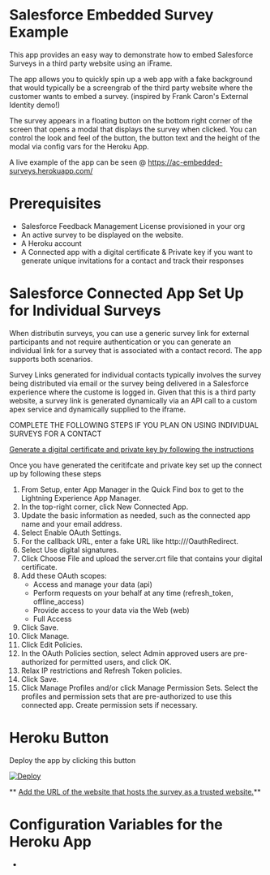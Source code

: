 # Salesforce Embedded Survey Example

This app provides an easy way to demonstrate how to embed Salesforce Surveys in a third party website using an iFrame.

The app allows you to quickly spin up a web app with a fake background that would typically be a screengrab of the third party website where the customer wants to embed a survey. (inspired by Frank Caron's External Identity demo!) 

The survey appears in a floating button on the bottom right corner of the screen that opens a modal that displays the survey when clicked. You can control the look and feel of the button, the button text and the height of the modal via config vars for the Heroku App.

A live example of the app can be seen @ https://ac-embedded-surveys.herokuapp.com/

# Prerequisites

* Salesforce Feedback Management License provisioned in your org
* An active survey to be displayed on the website.
* A Heroku account
* A Connected app with a digital certificate & Private key if you want to generate unique invitations for a contact and track their responses

# Salesforce Connected App Set Up for Individual Surveys
When distributin surveys, you can use a generic survey link for external participants and not require authentication or you can generate an individual link for a survey that is associated with a contact record. The app supports both scenarios. 

Survey Links generated for individual contacts typically involves the survey being distributed via email or the survey being delivered in a Salesforce experience where the custome is logged in. Given that this is a third party website, a survey link is generated dynamically via an API call to a custom apex service and dynamically supplied to the iframe.

COMPLETE THE FOLLOWING STEPS IF YOU PLAN ON USING INDIVIDUAL SURVEYS FOR A CONTACT

[Generate a digital certificate and private key by following the instructions](https://developer.salesforce.com/docs/atlas.en-us.sfdx_dev.meta/sfdx_dev/sfdx_dev_auth_key_and_cert.htm)

Once you have generated the ceritifcate and private key set up the connect up by following these steps

1. From Setup, enter App Manager in the Quick Find box to get to the Lightning Experience App Manager.
2. In the top-right corner, click New Connected App.
3. Update the basic information as needed, such as the connected app name and your email address.
4. Select Enable OAuth Settings.
5. For the callback URL, enter a fake URL like http://<your heroku app>/OauthRedirect.
6. Select Use digital signatures.
7. Click Choose File and upload the server.crt file that contains your digital certificate.
8. Add these OAuth scopes:
   * Access and manage your data (api)
   * Perform requests on your behalf at any time (refresh_token, offline_access)
   * Provide access to your data via the Web (web)
   * Full Access
9. Click Save.
10. Click Manage.
11. Click Edit Policies.
12. In the OAuth Policies section, select Admin approved users are pre-authorized for permitted users, and click OK.
13. Relax IP restrictions and Refresh Token policies.
14. Click Save.
15. Click Manage Profiles and/or click Manage Permission Sets. Select the profiles and permission sets that are pre-authorized to use this connected app. Create permission sets if necessary.



# Heroku Button

Deploy the app by clicking this button

[![Deploy](https://www.herokucdn.com/deploy/button.svg)](https://heroku.com/deploy)

** [Add the URL of the website that hosts the survey as a trusted website.](https://help.salesforce.com/articleView?id=task_chat_trusted_site.htm&type=5)**

# Configuration Variables for the Heroku App

* 